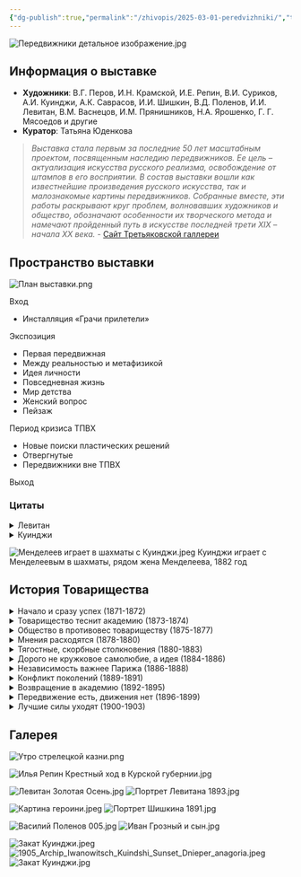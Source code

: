```yaml
---
{"dg-publish":true,"permalink":"/zhivopis/2025-03-01-peredvizhniki/","title":"Передвижники","tags":["выставка","искусство","классика","gardenEntry"]}
---
```


![Передвижники детальное изображение.jpg](/img/user/%D0%96%D0%B8%D0%B2%D0%BE%D0%BF%D0%B8%D1%81%D1%8C/media/%D0%9F%D0%B5%D1%80%D0%B5%D0%B4%D0%B2%D0%B8%D0%B6%D0%BD%D0%B8%D0%BA%D0%B8%20%D0%B4%D0%B5%D1%82%D0%B0%D0%BB%D1%8C%D0%BD%D0%BE%D0%B5%20%D0%B8%D0%B7%D0%BE%D0%B1%D1%80%D0%B0%D0%B6%D0%B5%D0%BD%D0%B8%D0%B5.jpg)
## Информация о выставке

- **Художники**: В.Г. Перов, И.Н. Крамской, И.Е. Репин, В.И. Суриков, А.И. Куинджи, А.К. Саврасов, И.И. Шишкин, В.Д. Поленов, И.И. Левитан, В.М. Васнецов, И.М. Прянишников, Н.А. Ярошенко, Г. Г. Мясоедов и другие
- **Куратор**: Татьяна Юденкова

>*Выставка стала первым за последние 50 лет масштабным проектом, посвященным наследию передвижников. Ее цель – актуализация искусства русского реализма, освобождение от штампов в его восприятии. В состав выставки вошли как известнейшие произведения русского искусства, так и малознакомые картины передвижников. Собранные вместе, эти работы раскрывают круг проблем, волновавших художников и общество, обозначают особенности их творческого метода и намечают пройденный путь в искусстве последней трети XIX – начала XX века.*
\- [Сайт Третьяковской галлереи](https://web.archive.org/web/20250302164919/https://www.tretyakovgallery.ru/exhibitions/o/peredvizhniki-/)

## Пространство выставки


![План выставки.png](/img/user/%D0%96%D0%B8%D0%B2%D0%BE%D0%BF%D0%B8%D1%81%D1%8C/media/%D0%9F%D0%BB%D0%B0%D0%BD%20%D0%B2%D1%8B%D1%81%D1%82%D0%B0%D0%B2%D0%BA%D0%B8.png)

Вход

* Инсталляция «Грачи прилетели»

Экспозиция

* Первая передвижная
* Между реальностью и метафизикой
* Идея личности
* Повседневная жизнь
* Мир детства
* Женский вопрос
* Пейзаж

Период кризиса ТПВХ

* Новые поиски пластических решений
* Отвергнутые
* Передвижники вне ТПВХ

Выход

### Цитаты

<details> <summary>Левитан</summary> <p>

>Левитан с пронзительным воплем падал на землю, изображая убитого. Его клали на носилки, надевали на руки старые валенки и начинали обносить вокруг парка. Хор Чеховых пел на унылые похоронные распевы всякий вздор, приходивший в голову. Левитан трясся от смеха...
...
>Неприязнь к Саврасову преподаватели переносили на его любимого ученика - Левитана. Кроме того, талантливый еврейский мальчик раздражал иных преподавателей. Еврей, по их мнению, не должен был касаться русского пейзажа, — это было делом коренных русских...
...
>Саврасов пил водку из рюмки, серой от старости. Ученик Саврасова Левитан — тощий мальчик в заплатанном клетчатом пиджаке и серых коротких брюках — сидел за столом и слушал Саврасова
><i>Константин Паустовский, «Исаак Левитан»</i>

<b><a href="https://www.gazeta.ru/culture/2019/08/30/a_12612451.shtml">Чехов и Левитан</a></b>

На протяжении 20-летней дружбы Чехов и Левитан писали друг другу письма (незадолго до своей смерти художник приказал их сжечь, но часть все же сохранилась). В них живописец обращался к автору не иначе как к «дорогому» или «премудрому» Антонию, а завидный в то время холостяк Чехов критиковал Левитана за его любовные похождения (однажды того вызвали на дуэль), поставив ему ироничный диагноз — «глисты в сердце».

> *«Ах ты, полосатая гиена, крокодил окаянный, леший без спины с одной ноздрей, квазимодо сплошной, уж не знаю, как тебя еще и обругать! Я страдаю глистами в сердце!!! Ах ты, Вельзевул поганый! Сам ты страдаешь этим, а не я, и всегда страдать будешь до конца дней своих!» — шуточно возмущался Левитан в 1898 году.*

Летом 1886-го художник внезапно влюбился в Машу — единственную сестру пятерых братьев Чеховых. Левитан взялся учить девушку живописи, но вскоре решил сделать предложение (единственный и последний раз в своей жизни).

> *«Вдруг Левитан бух передо мной на колени и… объяснение в любви… Я не нашла ничего лучше, как повернуться и убежать. <...> К обеду, как всегда, пришел Левитан. Я не вышла, — вспоминала девушка. — Антон Павлович встал из-за стола и пришел ко мне. «Чего ты ревешь?». Брат ответил мне так: «Ты, конечно, если хочешь, можешь выйти за него замуж, но имей в виду, что ему нужны женщины бальзаковского возраста, а не такие, как ты».*

Спустя некоторое время 28-летней Левитан действительно завел роман с «женщиной бальзаковского возраста» — 41-летней художницей Софьей Кувшинниковой. Ее муж — полицейский врач и близкий друг Чехова — закрывал глаза на их отношения и часто принимал у себя дома пейзажиста.

То ли в знак профессиональной солидарности, то ли из-за ощущения несправедливости Чехов написал «Попрыгунью» — историю о молодой женщине, которая дружила с артистами, художниками и литераторами, из-за чего «прозевала» своего великого мужа-доктора.

Узнать в главных героях Левитана, Кувшинникову и ее мужа было нетрудно. Художник читал все, что выходило из-под пера Чехова, и пройти мимо «Попрыгуньи» он не мог. Сюжет книги глубоко оскорбил Левитана, и впервые за много лет дружбы они прекратили общение. По одной из легенд, из-за литературного предательства друга пейзажист якобы даже решился вызвать его на дуэль.

Спустя три года — в 1895 году — Левитан приехал к Чехову в Мелихово. Согласно воспоминаниям драматурга Татьяны Щепкиной-Куперник, после напряженно-вопросительной паузы друзья обнялись и стали общаться как ни в чем не бывало.
</p> </details>

<details> <summary>Куинджи</summary> <p>

<b>Ссора с Михаилом Клодтом</b>
21 марта 1879 года Куинджи и барон [М. К. Клодт](https://ru.wikipedia.org/wiki/%D0%9A%D0%BB%D0%BE%D0%B4%D1%82,_%D0%9C%D0%B8%D1%85%D0%B0%D0%B8%D0%BB_%D0%9A%D0%BE%D0%BD%D1%81%D1%82%D0%B0%D0%BD%D1%82%D0%B8%D0%BD%D0%BE%D0%B2%D0%B8%D1%87 "Клодт, Михаил Константинович") были избраны в ревизионную комиссию Товарищества передвижников, но уже к концу года Куинджи окончательно порвал с передвижниками. Поводом к разрыву послужила анонимная статья в одной из газет, где критик резко отзывался о творчестве Куинджи и в целом о Товариществе передвижников. В частности, Куинджи обвинялся в однообразии, злоупотреблении особым освещением при подаче картин и стремлении к чрезмерной эффектности. Спустя некоторое время стало известно имя критика — им оказался Клодт. Куинджи потребовал исключения Клодта из Товарищества передвижников, однако поняв, что того не исключат (Клодт был профессором Академии художеств), сам объявил о выходе из состава Товарищества, несмотря на то, что его уговаривали остаться. Многие исследователи, опираясь на воспоминания И. Н. Крамского об этом случае, предполагают, что история с Клодтом стала для Куинджи только поводом для выхода из Товарищества.
</p> </details>

![Менделеев играет в шахматы с Куинджи.jpeg](/img/user/%D0%96%D0%B8%D0%B2%D0%BE%D0%BF%D0%B8%D1%81%D1%8C/media/%D0%9C%D0%B5%D0%BD%D0%B4%D0%B5%D0%BB%D0%B5%D0%B5%D0%B2%20%D0%B8%D0%B3%D1%80%D0%B0%D0%B5%D1%82%20%D0%B2%20%D1%88%D0%B0%D1%85%D0%BC%D0%B0%D1%82%D1%8B%20%D1%81%20%D0%9A%D1%83%D0%B8%D0%BD%D0%B4%D0%B6%D0%B8.jpeg)
Куинджи играет с Менделеевым в шахматы, рядом жена Менделеева, 1882 год

## История Товарищества

<details> <summary>Начало и сразу успех (1871-1872)</summary> <p>

**1871**

* **29 ноября** Открывается 1-я выставка

Каждый день в залах «густые толпы зрителей»

Посетители платят за вход 1 рубль по понедельникам и 20 копеек в остальные дни недели. Это делает выставку доступной для всех желающих. Для сравнения: номер газеты «Нива» стоил 15 копеек, а чернорабочий зарабатывал в день в среднем 63 копейки.

>*Количество картин небольшое, но на каждой из них внимание зрителя останавливается с удовольствием, а на некоторых даже и более, нежели с удовольствием.*
>*Михаил Салтыков-Щедрин*

>*Товарищество вынуждено было сделать три издания своего каталога - так велик был постоянно на него спрос...*
>*«Биржевые ведомости»*

>*...На первую же выставку, открытую в 1871 году в залах императорской Академии художеств, Петербург принес 2 303 рубля, чем тотчас же обеспечил возможность нашего движения в провинцию.*
>*Григорий Мясоедов*

**1872**

* **2 января** По решению Общего собрания Товарищество покидают члены, которые не участвовали в первой выставке
* **24 апреля** Открывается выставка в Москве

</p> </details>

<details> <summary>Товарищество теснит академию (1873-1874)</summary> <p>

**1873**

* **28 февраля** Иван Крамской отказывается от предложенного за картину «Христос в пустыне» звания профессора Академии художеств
* **26 декабря** Открывается 2-я выставка
* **9 марта** Для Товарищества снижены цены на перевозку картин
* **26 декабря** Академия предлагает проводить совместные выставки

**1874**

* Март – апрель Отношения Товарищества с Академией обостряются

</p> </details>

<details> <summary>Общество в противовес товариществу (1875-1877)</summary> <p>

**1875**

* **27 февраля** Открывается 4-я выставка
* **7 апреля** Академия отказывается размещать экспозиции Товарищества
* **21 сентября** Министр внутренних дел утверждает Устав Общества выставок художественных произведений (ОВХП). Общество создается в противовес Товариществу.

**1876**

* **11 марта** Открывается 5-я выставка

**1877**

* **29 января** Алексей Боголюбов предлагает проект здания для выставочного пространства Товарищества
* **13 апреля** Василий Перов объявляет о желани покинуть Товарищество

> *...Оно (общество) положило себе задачею заботиться не столько о пользе своих членов, сколько старается о развитии или привитии потребности к искусству в русском обществе...*
> *Да и не все способны на бескорыстные жертвы...*
> *Василий Перов*

</p> </details>

<details> <summary>Мнения расходятся (1878-1880)</summary> <p>

**1878**

* **9 марта** Открывается 6-я выставка
* **15 марта** Ограничено участие экспонентов и финансовых делах, Товарищество покидает Василий Перов, членом Товарищества становится Илья Репин

> *...Общество начинает разрастаться, а после посещения выставки его императорским величеством и очень даже многие пожелают в него втереться...*
> *Василий Поленов*

**1879**

* **25 февраля** Открывается 7-я выставка

**1880**

 * Январь Михаил Клодт (анонимно) публикует статью, где критикует работы Архипа Куинджи и тех, кто его хвалит. Статью осудили Иван Крамской, Илья Репин и другие художники. В результате и Клодт, и Куинджи покинут Товарищество.

</p> </details>

<details> <summary>Тягостные, скорбные столкновения (1880-1883)</summary> <p>

**1880**

* **6 марта** Открывается 8-я выставка

Картина Васнецова «*После побоища Игоря Святославича с половцами*» вызывает ожесточенные споры. После резкой критики Мясоедова Васнецов заявляет о выходе из Товарищества. Благодаря усилиям Репина, Крамского и других художников этого не случилось. Но конфликт обостряет вопрос о критериях оценки — какие работы следует принимать на выставки.

**1881**

* **1 марта** Открывается 9-я выставка
* **27 февраля** Товарищество не будет объединяться с ОВХП

**1883**

* **2 марта** Открывается 11-я выставка

</p> </details>

<details> <summary>Дорого не кружковое самолюбие, а идея (1884-1886)</summary> <p>

**1884**

* **26 февраля** Открывается 12-я выставка

**1885**

* **16 февраля** Александр III поражен полотном Ильи Репина «*Иван Грозный и сын его Иван*»

> *...Государь ничего не говорил, только долго и внимательно смотрел, был необыкновенно серьезен, даже (я бы сказал) очень грустен и тронут.*
> *Думаю, что картина сделала серьезное впечатление.*
> *Иван Крамской*

* **10 февраля** Открывается 13-я выставка
* **1 апреля** Цензура запрещает экспонировать картину «*Иван Грозный и сын его Иван*» для широкой публики
* **28 июля** Правление ТПХВ собирается отменить 13-ю выставку в провинции.

> *Этот вкус к живописи видимо распространяется и в провинции.*
> *В Елисаветграде образовался кружок любителей изящных искусств. В Одессе местное общество таких же любителей устраивало выставку картин и акварелей русских и иностранных, отмеченную и в заграничной печати.*
> *«Новое время»*

**1886**

* **23 января** Утверждены правила Императорской Академии Художеств
* **21 февраля** Иван Крамской предлагает план слияния с Академией. Он считает, что Товарищество должно прекратить свою деятельность.

> *...Товарищество докажет, что для него дорого не кружковое самолюбие, а идея: путем передвижения знакомить Россию с русским искусством.*
> *Иван Крамской*

</p> </details>

<details> <summary>Независимость важнее Парижа (1886-1888)</summary> <p>

**1886**

* **2 марта** Открывается 14-я выставка
* Март – апрель Обсуждается организация параллельных выставок

**1887**
* **24 февраля** Александр I посещает 15-ю выставку

> *Император приобретает работу Василия Поленова «Христос и грешница». И хотя картина не одобрена цензором, ее не убирают. Огромное, более 6 метров, полотно притягивает к себе внимание публики.*
> 
> *К не менее масштабной «Боярыне Морозовой» Василия Сурикова отнеслись не так восторженно, художника обвинили в непонимании сущности раскола.*

* **27 сентября** Илья Репин выходит из Товарищества

> *Эта скупость приема новых членов!!*
> *...Эта вечная игра втемную при приеме экспонентов!... Я бежал из Академии от чиновников - у нас возникла своя бюрократия.*
> *Илья Репин*

* **2 октября** В Одессе открывается 1-я передвижная выставка Академии художеств Экспозиция открывается на неделю раньше, чем выставка Товарищества Публике трудно разобраться в выставочной чехарде, и билеты. охотно раскупаются. В результате экспозицию Академии в городе посетили 10 000 человек, а выставку Товарищества всего 6 569.

**1888**

* **28 февраля** Открывается 16-я выставка
* Ноябрь – декабрь Товарищество приглашают организовать русский отдел на Всемирной выставке в Париже

</p> </details>

<details> <summary>Конфликт поколений (1889-1891)</summary> <p>

**1889**

* **26 февраля** Открывается 17-я выставка
> *Да, передвижники победили своих противников. Это можно сказать теперь положительно. Освободив русскую живопись от академических пут, они подняли ее, они поставили ее прочно на свои ноги.*
> *«Новое время»*

**1890**

* **11 февраля** Открывается 18-я выставка
* Март Обсуждается новый Устав ТПХВ
* **7 марта** Цензура запрещает картину Николая Ге «„Что есть истина?". Христос и Пилат». Позже по настоянию Льва Толстого работу приобрел Павел Третьяков.
* Апрель Создана комиссия по пересмотру Устава Академии художеств.

**1891**
* Товарищество покидают Виктор Васнецов и Илья Репин Причиной стало их несогласие с новым Уставом и политикой Правления по отношению к молодым художникам.

</p> </details>

<details> <summary>Возвращение в академию (1892-1895)</summary> <p>

**1892**

* **23 февраля** Открывается 20-я выставка (Петербург, Академия наук)

**1893**

* **14 февраля** Открывается 21-я выставка
* **15 октября** Утвержден новый устав Академии. Документ резко критикует Василий Поленов, которого поддерживают молодые художники.

**1894**

* **25 ноября** Академия присваивает звание профессоров шести членам Товарищества

**1895**

* **17 февраля** Открывается 22-я выставка. Еще до открытия выставку посещает Николай II и приобретает для будущего Русского музея картину Сурикова «Покорение Сибири Ермаком», хотя она уже была обещана Третьякову.

Возвращение спустя почти 20 лет в залы Академии воспринято в среде художников неоднозначно.

Чуть позже передвижники примут решение отказаться от проведения выставок в Академии.

</p> </details>

<details> <summary>Передвижение есть, движения нет (1896-1899)</summary> <p>

**1896** – **1899**

* Проводятся выставки 24 – 27

> *Двадцать пятая передвижная выставка - выставка юбилейная, и потому от нее ожидали многого. Ожидания эти не оправдались, так как выставка нисколько не лучше предыдущих передвижных, но во всяком случае она лучшая из всех петербургских.*
> *«Новое время»*

**1896**
* **28 мая** В Нижнем Новгороде открывается Всероссийская промышленная и художественная выставка

> *...Наши передвижники в последнее время характеризуются скорее инертностью, чем подвижностью... дошли они до какой-то глухой стенки и остановились - «идти, мол, больше некуда».*
> *«Искусство и художественная промышленность»*

</p> </details>

<details> <summary>Лучшие силы уходят (1900-1903)</summary> <p>

**1900**

* **27 февраля** Открывается 28-я выставка
* **15 апреля** На Всемирной выставке в Париже Золотую медаль получают Константин Коровин и Валентин Серов, вышедшие / из Товарищества, и Филипп Малявин.
* **8 Мае** В Праге открывается выставка передвижников.

**1903**

* **16 февраля** Открывается 31-я выставка

> *Страшно подумать, что станется нынче с передвижниками, после того как в «Союз» перешли последние остававшиеся там силы. Пример этого некогда славного общества крайне поучителен... Начало всякого дела всегда, хотя и трудно, но интересно - «весна, как ты упоительна», - но когда настанет осенний листопад - вот опасный момент, чтобы не превратиться в смешную группу шамкающих «Передвижников», поющих как Пиковая дама про «старыя времена и «старых певцов».*
> *Сергей Дягилев*

* **16 декабря** Учрежден Союз русских художников

Среди участников — члены объединений «Мир искусства» и «36 художников», включая тех, кто накануне покинул ТПХВ. Это событие стало переломным в истории Товарищества.
</p> </details>







## Галерея


![Утро стрелецкой казни.png](/img/user/%D0%96%D0%B8%D0%B2%D0%BE%D0%BF%D0%B8%D1%81%D1%8C/media/%D0%A3%D1%82%D1%80%D0%BE%20%D1%81%D1%82%D1%80%D0%B5%D0%BB%D0%B5%D1%86%D0%BA%D0%BE%D0%B9%20%D0%BA%D0%B0%D0%B7%D0%BD%D0%B8.png)

![Илья Репин Крестный ход в Курской губернии.jpg](/img/user/%D0%96%D0%B8%D0%B2%D0%BE%D0%BF%D0%B8%D1%81%D1%8C/media/%D0%98%D0%BB%D1%8C%D1%8F%20%D0%A0%D0%B5%D0%BF%D0%B8%D0%BD%20%D0%9A%D1%80%D0%B5%D1%81%D1%82%D0%BD%D1%8B%D0%B9%20%D1%85%D0%BE%D0%B4%20%D0%B2%20%D0%9A%D1%83%D1%80%D1%81%D0%BA%D0%BE%D0%B9%20%D0%B3%D1%83%D0%B1%D0%B5%D1%80%D0%BD%D0%B8%D0%B8.jpg)

![Левитан Золотая Осень.jpg](/img/user/%D0%96%D0%B8%D0%B2%D0%BE%D0%BF%D0%B8%D1%81%D1%8C/media/%D0%9B%D0%B5%D0%B2%D0%B8%D1%82%D0%B0%D0%BD%20%D0%97%D0%BE%D0%BB%D0%BE%D1%82%D0%B0%D1%8F%20%D0%9E%D1%81%D0%B5%D0%BD%D1%8C.jpg)
![Портрет Левитана 1893.jpg](/img/user/%D0%96%D0%B8%D0%B2%D0%BE%D0%BF%D0%B8%D1%81%D1%8C/media/%D0%9F%D0%BE%D1%80%D1%82%D1%80%D0%B5%D1%82%20%D0%9B%D0%B5%D0%B2%D0%B8%D1%82%D0%B0%D0%BD%D0%B0%201893.jpg)

![Картина героини.jpeg](/img/user/%D0%96%D0%B8%D0%B2%D0%BE%D0%BF%D0%B8%D1%81%D1%8C/media/%D0%9A%D0%B0%D1%80%D1%82%D0%B8%D0%BD%D0%B0%20%D0%B3%D0%B5%D1%80%D0%BE%D0%B8%D0%BD%D0%B8.jpeg)
![Портрет Шишкина 1891.jpg](/img/user/%D0%96%D0%B8%D0%B2%D0%BE%D0%BF%D0%B8%D1%81%D1%8C/media/%D0%9F%D0%BE%D1%80%D1%82%D1%80%D0%B5%D1%82%20%D0%A8%D0%B8%D1%88%D0%BA%D0%B8%D0%BD%D0%B0%201891.jpg)

![Василий Поленов 005.jpg](/img/user/%D0%96%D0%B8%D0%B2%D0%BE%D0%BF%D0%B8%D1%81%D1%8C/media/%D0%92%D0%B0%D1%81%D0%B8%D0%BB%D0%B8%D0%B9%20%D0%9F%D0%BE%D0%BB%D0%B5%D0%BD%D0%BE%D0%B2%20005.jpg)
![Иван Грозный и сын.jpg](/img/user/%D0%96%D0%B8%D0%B2%D0%BE%D0%BF%D0%B8%D1%81%D1%8C/media/%D0%98%D0%B2%D0%B0%D0%BD%20%D0%93%D1%80%D0%BE%D0%B7%D0%BD%D1%8B%D0%B9%20%D0%B8%20%D1%81%D1%8B%D0%BD.jpg)

![Закат Куинджи.jpeg](/img/user/%D0%96%D0%B8%D0%B2%D0%BE%D0%BF%D0%B8%D1%81%D1%8C/media/%D0%97%D0%B0%D0%BA%D0%B0%D1%82%20%D0%9A%D1%83%D0%B8%D0%BD%D0%B4%D0%B6%D0%B8.jpeg)
![1905_Archip_Iwanowitsch_Kuindshi_Sunset_Dnieper_anagoria.jpeg](/img/user/%D0%96%D0%B8%D0%B2%D0%BE%D0%BF%D0%B8%D1%81%D1%8C/media/1905_Archip_Iwanowitsch_Kuindshi_Sunset_Dnieper_anagoria.jpeg)
![Закат Куинджи.jpg](/img/user/%D0%96%D0%B8%D0%B2%D0%BE%D0%BF%D0%B8%D1%81%D1%8C/media/%D0%97%D0%B0%D0%BA%D0%B0%D1%82%20%D0%9A%D1%83%D0%B8%D0%BD%D0%B4%D0%B6%D0%B8.jpg)